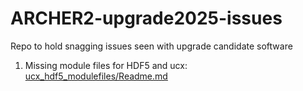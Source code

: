# ARCHER2-upgrade2025-issues
Repo to hold snagging issues seen with upgrade candidate software

1. Missing module files for HDF5 and ucx: [ucx_hdf5_modulefiles/Readme.md]( ucx_hdf5_modulefiles/Readme.md)